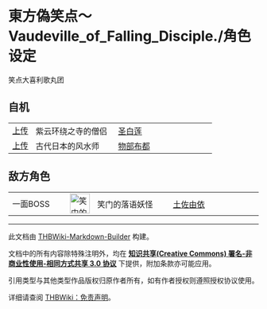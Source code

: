 # 東方偽笑点～Vaudeville_of_Falling_Disciple./角色设定

<!-- source html: G:\repos\THBWiki-Markdown-Builder\THBWikiMarkdown\Temp\main\b\ba\ns0%3A%E6%9D%B1%E6%96%B9%E5%81%BD%E7%AC%91%E7%82%B9%EF%BD%9EVaudeville_of_Falling_Disciple%2E%2F%E8%A7%92%E8%89%B2%E8%AE%BE%E5%AE%9A.html -->

笑点大喜利歌丸团


## 自机


<table><tbody><tr><td align="center"><a rel="nofollow" class="external text" href="https://thwiki.cc/文件:圣白莲（伪笑点）.png">上传</a></td> <td style="width:150px;padding:3px 9px 3px 7px;">紫云环绕之寺的僧侣</td><td style="width:180px;padding:3px 9px 3px 7px;" rowspan="1"><a href="./圣白莲.md" title="圣白莲">圣白莲</a></td></tr><tr><td align="center"><a rel="nofollow" class="external text" href="https://thwiki.cc/文件:物部布都（伪笑点）.png">上传</a></td> <td style="width:150px;padding:3px 9px 3px 7px;">古代日本的风水师</td><td style="width:180px;padding:3px 9px 3px 7px;" rowspan="1"><a href="./物部布都.md" title="物部布都">物部布都</a></td></tr></tbody></table>



## 敌方角色

<table><tbody><tr><td class="bg-color-info-10" style="min-width:100px">一面BOSS</td><td><div class="center"><div class="floatnone"><a href="./文件-土佐由依.png.md" class="image" title="笑门的落语妖怪 土佐由依"><img alt="笑门的落语妖怪 土佐由依" src="https://upload.thwiki.cc/thumb/2/29/%E5%9C%9F%E4%BD%90%E7%94%B1%E4%BE%9D.png/40px-%E5%9C%9F%E4%BD%90%E7%94%B1%E4%BE%9D.png" decoding="async" loading="lazy" width="40" height="40" srcset="https://upload.thwiki.cc/thumb/2/29/%E5%9C%9F%E4%BD%90%E7%94%B1%E4%BE%9D.png/60px-%E5%9C%9F%E4%BD%90%E7%94%B1%E4%BE%9D.png 1.5x, https://upload.thwiki.cc/thumb/2/29/%E5%9C%9F%E4%BD%90%E7%94%B1%E4%BE%9D.png/80px-%E5%9C%9F%E4%BD%90%E7%94%B1%E4%BE%9D.png 2x" data-file-width="512" data-file-height="512"></a></div></div></td> <td style="width:150px;padding:3px 9px 3px 7px;">笑门的落语妖怪</td><td style="width:180px;padding:3px 9px 3px 7px;" rowspan="1"> <a href="./土佐由依.md" title="土佐由依">土佐由依</a></td></tr></tbody></table>






---

此文档由 [THBWiki-Markdown-Builder](https://github.com/Delsin-Yu/THBWiki-Markdown-Builder) 构建。

文档中的所有内容除特殊注明外，均在 [**知识共享(Creative Commons) 署名-非商业性使用-相同方式共享 3.0 协议**](https://creativecommons.org/licenses/by-sa/3.0/deed.zh-hans) 下提供，附加条款亦可能应用。

引用类型与其他类型作品版权归原作者所有，如有作者授权则遵照授权协议使用。

详细请查阅 [THBWiki：免责声明](https://thbwiki.cc/THBWiki:%E5%85%8D%E8%B4%A3%E5%A3%B0%E6%98%8E)。

